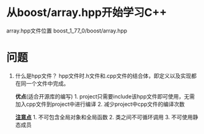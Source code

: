 # 从boost/array.hpp开始学习C++
   array.hpp文件位置 boost_1_77_0/boost/array.hpp
# 问题
1. 什么是hpp文件？
    hpp文件时.h文件和.cpp文件的结合体，即定义以及实现都在同一个文件中完成。

    **优点**(适合开源库的编写)
       1. project只需要include该hpp文件即可使用，无需加入cpp文件到project中进行编译
       2. 减少project中cpp文件的编译次数

    **[注意点](https://baike.baidu.com/item/HPP/4448301)**
       1. 不可包含全局对象和全局函数
       2. 类之间不可循环调用
       3. 不可使用静态成员

